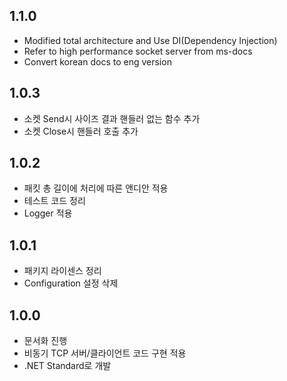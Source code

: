 ﻿## 1.1.0

- Modified total architecture and Use DI(Dependency Injection)
- Refer to high performance socket server from ms-docs
- Convert korean docs to eng version

## 1.0.3

- 소켓 Send시 사이즈 결과 핸들러 없는 함수 추가
- 소켓 Close시 핸들러 호출 추가

## 1.0.2

- 패킷 총 길이에 처리에 따른 앤디안 적용
- 테스트 코드 정리
- Logger 적용

## 1.0.1

- 패키지 라이센스 정리
- Configuration 설정 삭제

## 1.0.0

- 문서화 진행
- 비동기 TCP 서버/클라이언트 코드 구현 적용
- .NET Standard로 개발
